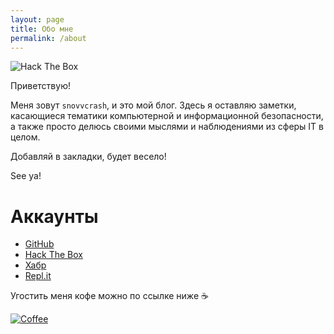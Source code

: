 ```yaml
---
layout: page
title: Обо мне
permalink: /about
---
```


![Hack The Box](https://www.hackthebox.eu/badge/image/51037)

Приветствую!

Меня зовут `snovvcrash`, и это мой блог. Здесь я оставляю заметки, касающиеся тематики компьютерной и информационной безопасности, а также просто делюсь своими мыслями и наблюдениями из сферы IT в целом.

Добавляй в закладки, будет весело!

See ya!

# Аккаунты

* [GitHub](https://github.com/snovvcrash "snovvcrash (Sam Freeside)")
* [Hack The Box](https://www.hackthebox.eu/home/users/profile/51037 "Hack The Box :: snovvcrash")
* [Хабр](https://habr.com/users/snovvcrash "Профиль snovvcrash / Хабр")
* [Repl.it](https://repl.it/@snovvcrash "Repl.it - snovvcrash")

Угостить меня кофе можно по ссылке ниже :coffee:

[![Coffee](https://www.buymeacoffee.com/assets/img/custom_images/orange_img.png)](https://buymeacoff.ee/snovvcrash "Buy snovvcrash a Coffee - BuyMeACoffee.com")
